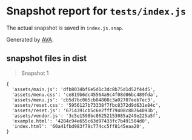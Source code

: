 # Snapshot report for `tests/index.js`

The actual snapshot is saved in `index.js.snap`.

Generated by [AVA](https://ava.li).

## snapshot files in dist

> Snapshot 1

    {
      'assets/main.js': 'dfb8034bf6e5d1c3dc8b75d1d52f44d5',
      'assets/menu.css': 'ce819b6dc45564a9c4f08d06bc489fda',
      'assets/menu.js': 'cb5d7bc065cb84808c3a02707eeb7ec3',
      'assets/reset.css': '5956127b73338f7fbc8372d9d631e84c',
      'assets/reset.js': '6714391cb5c6e2fff79408c88764093b',
      'assets/vendor.js': '3c5e1598bc86252153085a249e225a5f',
      'example.html': '4284c94e655c63d97433fc7b491504d0',
      'index.html': '60a41fbd983f79c774cc5ff8145eaa20',
    }
